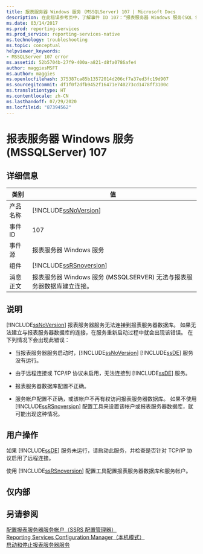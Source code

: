 ```yaml
---
title: 报表服务器 Windows 服务 (MSSQLServer) 107 | Microsoft Docs
description: 在此错误参考页中，了解事件 ID 107：“报表服务器 Windows 服务(SQL Server)无法连接到报表服务器数据库”。
ms.date: 03/14/2017
ms.prod: reporting-services
ms.prod_service: reporting-services-native
ms.technology: troubleshooting
ms.topic: conceptual
helpviewer_keywords:
- MSSQLServer 107 error
ms.assetid: 52b5704b-27f9-400a-a821-d8fa0786afe4
author: maggiesMSFT
ms.author: maggies
ms.openlocfilehash: 375387ca85b13572014d206cf7a37ed3fc19d907
ms.sourcegitcommit: df1f0f2dfb9452f16471e740273cd1478ff3100c
ms.translationtype: HT
ms.contentlocale: zh-CN
ms.lasthandoff: 07/29/2020
ms.locfileid: "87394562"
---
```

# <a name="report-server-windows-service-mssqlserver-107"></a>报表服务器 Windows 服务 (MSSQLServer) 107
    
## <a name="details"></a>详细信息  
  
|类别|值|  
|-|-|  
|产品名称|[!INCLUDE[ssNoVersion](../../includes/ssnoversion-md.md)]|  
|事件 ID|107|  
|事件源|报表服务器 Windows 服务|  
|组件|[!INCLUDE[ssRSnoversion](../../includes/ssrsnoversion-md.md)]|  
|消息正文|报表服务器 Windows 服务 (MSSQLSERVER) 无法与报表服务器数据库建立连接。|  
  
## <a name="explanation"></a>说明  
 [!INCLUDE[ssNoVersion](../../includes/ssnoversion-md.md)] 报表服务器服务无法连接到报表服务器数据库。 如果无法建立与报表服务器数据库的连接，在服务重新启动过程中就会出现该错误。 在下列情况下会出现此错误：  
  
-   当报表服务器服务启动时，[!INCLUDE[ssNoVersion](../../includes/ssnoversion-md.md)] [!INCLUDE[ssDE](../../includes/ssde-md.md)] 服务没有运行。  
  
-   由于远程连接或 TCP/IP 协议未启用，无法连接到 [!INCLUDE[ssDE](../../includes/ssde-md.md)] 服务。  
  
-   报表服务器数据库配置不正确。  
  
-   服务帐户配置不正确，或该帐户不再有权访问报表服务器数据库。 如果不使用 [!INCLUDE[ssRSnoversion](../../includes/ssrsnoversion-md.md)] 配置工具来设置该帐户或报表服务器数据库，就可能出现这种情况。  
  
## <a name="user-action"></a>用户操作  
 如果 [!INCLUDE[ssDE](../../includes/ssde-md.md)] 服务未运行，请启动此服务，并检查是否针对 TCP/IP 协议启用了远程连接。  
  
 使用 [!INCLUDE[ssRSnoversion](../../includes/ssrsnoversion-md.md)] 配置工具配置报表服务器数据库和服务帐户。  
  
## <a name="internal-only"></a>仅内部  
  
## <a name="see-also"></a>另请参阅  
 [配置报表服务器服务帐户（SSRS 配置管理器）](../../reporting-services/install-windows/configure-the-report-server-service-account-ssrs-configuration-manager.md)   
 [Reporting Services Configuration Manager（本机模式）](../../reporting-services/install-windows/reporting-services-configuration-manager-native-mode.md)   
 [启动和停止报表服务器服务](../../reporting-services/report-server/start-and-stop-the-report-server-service.md)  
  
  
